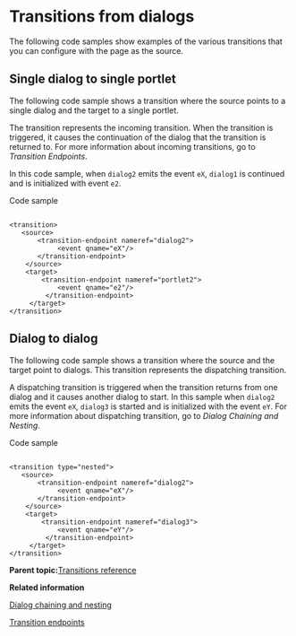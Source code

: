# Transitions from dialogs 

The following code samples show examples of the various transitions that you can configure with the page as the source.

## Single dialog to single portlet

The following code sample shows a transition where the source points to a single dialog and the target to a single portlet.

The transition represents the incoming transition. When the transition is triggered, it causes the continuation of the dialog that the transition is returned to. For more information about incoming transitions, go to *Transition Endpoints*.

In this code sample, when `dialog2` emits the event `eX`, `dialog1` is continued and is initialized with event `e2`.

Code sample

```

<transition>
   <source>
       <transition-endpoint nameref="dialog2">
            <event qname="eX"/>
       </transition-endpoint>
    </source>
    <target>
        <transition-endpoint nameref="portlet2">
            <event qname="e2"/>
         </transition-endpoint>
     </target>
</transition>
```

## Dialog to dialog

The following code sample shows a transition where the source and the target point to dialogs. This transition represents the dispatching transition.

A dispatching transition is triggered when the transition returns from one dialog and it causes another dialog to start. In this sample when `dialog2` emits the event `eX`, `dialog3` is started and is initialized with the event `eY`. For more information about dispatching transition, go to *Dialog Chaining and Nesting*.

Code sample

```

<transition type="nested">
   <source>
       <transition-endpoint nameref="dialog2">
            <event qname="eX"/>
       </transition-endpoint>
    </source>
    <target>
        <transition-endpoint nameref="dialog3">
            <event qname="eY"/>
         </transition-endpoint>
     </target>
</transition>
```

**Parent topic:**[Transitions reference](../screenflow/ref_trnstntns.md)

**Related information**  


[Dialog chaining and nesting](../screenflow/dlg_chng_nstng.md)

[Transition endpoints](../screenflow/ref_trnstn_endpnts.md)

